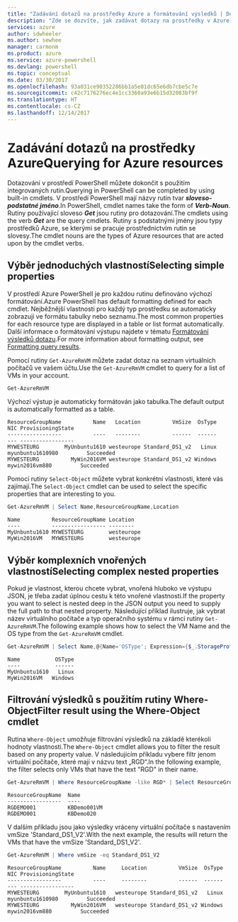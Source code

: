 ```yaml
---
title: "Zadávání dotazů na prostředky Azure a formátování výsledků | Dokumentace Microsoftu"
description: "Zde se dozvíte, jak zadávat dotazy na prostředky v Azure a jak formátovat výsledky."
services: azure
author: sdwheeler
ms.author: sewhee
manager: carmonm
ms.product: azure
ms.service: azure-powershell
ms.devlang: powershell
ms.topic: conceptual
ms.date: 03/30/2017
ms.openlocfilehash: 93a031ce90352286bb1a5e01dc65e6db7cbe5c7e
ms.sourcegitcommit: c42c7176276ec4e1cc3360a93e6b15d32083bf9f
ms.translationtype: HT
ms.contentlocale: cs-CZ
ms.lasthandoff: 12/14/2017
---
```

# <a name="querying-for-azure-resources"></a><span data-ttu-id="c595e-103">Zadávání dotazů na prostředky Azure</span><span class="sxs-lookup"><span data-stu-id="c595e-103">Querying for Azure resources</span></span>

<span data-ttu-id="c595e-104">Dotazování v prostředí PowerShell můžete dokončit s použitím integrovaných rutin.</span><span class="sxs-lookup"><span data-stu-id="c595e-104">Querying in PowerShell can be completed by using built-in cmdlets.</span></span> <span data-ttu-id="c595e-105">V prostředí PowerShell mají názvy rutin tvar  **_sloveso-podstatné jméno_**.</span><span class="sxs-lookup"><span data-stu-id="c595e-105">In PowerShell, cmdlet names take the form of **_Verb-Noun_**.</span></span> <span data-ttu-id="c595e-106">Rutiny používající sloveso  **_Get_**  jsou rutiny pro dotazování.</span><span class="sxs-lookup"><span data-stu-id="c595e-106">The cmdlets using the verb **_Get_** are the query cmdlets.</span></span> <span data-ttu-id="c595e-107">Rutiny s podstatnými jmény jsou typy prostředků Azure, se kterými se pracuje prostřednictvím rutin se slovesy.</span><span class="sxs-lookup"><span data-stu-id="c595e-107">The cmdlet nouns are the types of Azure resources that are acted upon by the cmdlet verbs.</span></span>


## <a name="selecting-simple-properties"></a><span data-ttu-id="c595e-108">Výběr jednoduchých vlastností</span><span class="sxs-lookup"><span data-stu-id="c595e-108">Selecting simple properties</span></span>

<span data-ttu-id="c595e-109">V prostředí Azure PowerShell je pro každou rutinu definováno výchozí formátování.</span><span class="sxs-lookup"><span data-stu-id="c595e-109">Azure PowerShell has default formatting defined for each cmdlet.</span></span> <span data-ttu-id="c595e-110">Nejběžnější vlastnosti pro každý typ prostředku se automaticky zobrazují ve formátu tabulky nebo seznamu.</span><span class="sxs-lookup"><span data-stu-id="c595e-110">The most common properties for each resource type are displayed in a table or list format automatically.</span></span> <span data-ttu-id="c595e-111">Další informace o formátování výstupu najdete v tématu [Formátování výsledků dotazu](formatting-output.md).</span><span class="sxs-lookup"><span data-stu-id="c595e-111">For more information about formatting output, see [Formatting query results](formatting-output.md).</span></span>

<span data-ttu-id="c595e-112">Pomocí rutiny `Get-AzureRmVM` můžete zadat dotaz na seznam virtuálních počítačů ve vašem účtu.</span><span class="sxs-lookup"><span data-stu-id="c595e-112">Use the `Get-AzureRmVM` cmdlet to query for a list of VMs in your account.</span></span>

```powershell
Get-AzureRmVM
```

<span data-ttu-id="c595e-113">Výchozí výstup je automaticky formátován jako tabulka.</span><span class="sxs-lookup"><span data-stu-id="c595e-113">The default output is automatically formatted as a table.</span></span>

```
ResourceGroupName          Name   Location          VmSize  OsType              NIC ProvisioningState
-----------------          ----   --------          ------  ------              --- -----------------
MYWESTEURG        MyUnbuntu1610 westeurope Standard_DS1_v2   Linux myunbuntu1610980         Succeeded
MYWESTEURG          MyWin2016VM westeurope Standard_DS1_v2 Windows   mywin2016vm880         Succeeded
```

<span data-ttu-id="c595e-114">Pomocí rutiny `Select-Object` můžete vybrat konkrétní vlastnosti, které vás zajímají.</span><span class="sxs-lookup"><span data-stu-id="c595e-114">The `Select-Object` cmdlet can be used to select the specific properties that are interesting to you.</span></span>

```powershell
Get-AzureRmVM | Select Name,ResourceGroupName,Location
```

```
Name          ResourceGroupName Location
----          ----------------- --------
MyUnbuntu1610 MYWESTEURG        westeurope
MyWin2016VM   MYWESTEURG        westeurope
```

## <a name="selecting-complex-nested-properties"></a><span data-ttu-id="c595e-115">Výběr komplexních vnořených vlastností</span><span class="sxs-lookup"><span data-stu-id="c595e-115">Selecting complex nested properties</span></span>

<span data-ttu-id="c595e-116">Pokud je vlastnost, kterou chcete vybrat, vnořená hluboko ve výstupu JSON, je třeba zadat úplnou cestu k této vnořené vlastnosti.</span><span class="sxs-lookup"><span data-stu-id="c595e-116">If the property you want to select is nested deep in the JSON output you need to supply the full path to that nested property.</span></span> <span data-ttu-id="c595e-117">Následující příklad ilustruje, jak vybrat název virtuálního počítače a typ operačního systému v rámci rutiny `Get-AzureRmVM`.</span><span class="sxs-lookup"><span data-stu-id="c595e-117">The following example shows how to select the VM Name and the OS type from the `Get-AzureRmVM` cmdlet.</span></span>

```powershell
Get-AzureRmVM | Select Name,@{Name='OSType'; Expression={$_.StorageProfile.OSDisk.OSType}}
```

```
Name           OSType
----           ------
MyUnbuntu1610   Linux
MyWin2016VM   Windows
```

## <a name="filter-result-using-the-where-object-cmdlet"></a><span data-ttu-id="c595e-118">Filtrování výsledků s použitím rutiny Where-Object</span><span class="sxs-lookup"><span data-stu-id="c595e-118">Filter result using the Where-Object cmdlet</span></span>

<span data-ttu-id="c595e-119">Rutina `Where-Object` umožňuje filtrování výsledků na základě kterékoli hodnoty vlastnosti.</span><span class="sxs-lookup"><span data-stu-id="c595e-119">The `Where-Object` cmdlet allows you to filter the result based on any property value.</span></span> <span data-ttu-id="c595e-120">V následujícím příkladu vybere filtr jenom virtuální počítače, které mají v názvu text „RGD“.</span><span class="sxs-lookup"><span data-stu-id="c595e-120">In the following example, the filter selects only VMs that have the text "RGD" in their name.</span></span>

```powershell
Get-AzureRmVM | Where ResourceGroupName -like RGD* | Select ResourceGroupName,Name
```

```
ResourceGroupName  Name
-----------------  ----
RGDEMO001          KBDemo001VM
RGDEMO001          KBDemo020
```

<span data-ttu-id="c595e-121">V dalším příkladu jsou jako výsledky vráceny virtuální počítače s nastavením vmSize 'Standard_DS1_V2'.</span><span class="sxs-lookup"><span data-stu-id="c595e-121">With the next example, the results will return the VMs that have the vmSize 'Standard_DS1_V2'.</span></span>

```powershell
Get-AzureRmVM | Where vmSize -eq Standard_DS1_V2
```

```
ResourceGroupName          Name     Location          VmSize  OsType              NIC ProvisioningState
-----------------          ----     --------          ------  ------              --- -----------------
MYWESTEURG        MyUnbuntu1610   westeurope Standard_DS1_v2   Linux myunbuntu1610980         Succeeded
MYWESTEURG          MyWin2016VM   westeurope Standard_DS1_v2 Windows   mywin2016vm880         Succeeded
```

